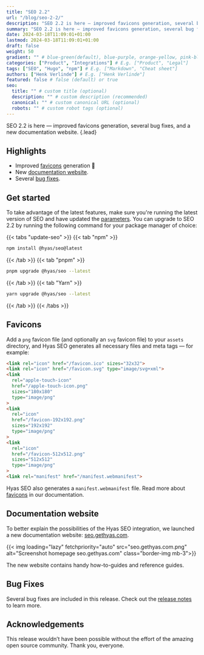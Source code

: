 ```yaml
---
title: "SEO 2.2"
url: "/blog/seo-2-2/"
description: "SEO 2.2 is here — improved favicons generation, several bug fixes, and a new documentation website."
summary: "SEO 2.2 is here — improved favicons generation, several bug fixes, and a new documentation website."
date: 2024-03-18T11:09:01+01:00
lastmod: 2024-03-18T11:09:01+01:00
draft: false
weight: 50
gradient: "" # blue-green(default), blue-purple, orange-yellow, pink-blue, or purple-orange (this setting is only relevant when "images: []")
categories: ["Product", "Integrations"] # E.g. ["Product", "Legal"]
tags: ["SEO", "Hugo", "npm"] # E.g. ["Markdown", "Cheat sheet"]
authors: ["Henk Verlinde"] # E.g. ["Henk Verlinde"]
featured: false # false (default) or true
seo:
  title: "" # custom title (optional)
  description: "" # custom description (recommended)
  canonical: "" # custom canonical URL (optional)
  robots: "" # custom robot tags (optional)
---
```


SEO 2.2 is here — improved favicons generation, several bug fixes, and a new documentation website.
{.lead}

## Highlights

- Improved [favicons](#favicons) generation 🚀
- New [documentation website](#documentation-website).
- Several [bug fixes](#bug-fixes).

## Get started

To take advantage of the latest features, make sure you're running the latest version of SEO and have updated the [parameters](https://seo.gethyas.com/docs/start-here/customizing-seo/#update-parameters). You can upgrade to SEO 2.2 by running the following command for your package manager of choice:

{{< tabs "update-seo" >}}
{{< tab "npm" >}}

```bash
npm install @hyas/seo@latest
```

{{< /tab >}}
{{< tab "pnpm" >}}

```bash
pnpm upgrade @hyas/seo --latest
```

{{< /tab >}}
{{< tab "Yarn" >}}

```bash
yarn upgrade @hyas/seo --latest
```

{{< /tab >}}
{{< /tabs >}}

## Favicons

Add a `png` favicon file (and optionally an `svg` favicon file) to your `assets` directory, and Hyas SEO generates all necessary files and meta tags — for example:

```html
<link rel="icon" href="/favicon.ico" sizes="32x32">
<link rel="icon" href="/favicon.svg" type="image/svg+xml">
<link
  rel="apple-touch-icon"
  href="/apple-touch-icon.png"
  sizes="180x180"
  type="image/png"
>
<link
  rel="icon"
  href="/favicon-192x192.png"
  sizes="192x192"
  type="image/png"
>
<link
  rel="icon"
  href="/favicon-512x512.png"
  sizes="512x512"
  type="image/png"
>
<link rel="manifest" href="/manifest.webmanifest">
```

Hyas SEO also generates a `manifest.webmanifest` file. Read more about [favicons](https://seo.gethyas.com/docs/built-ins/favicons/) in our documentation.

## Documentation website

To better explain the possibilities of the Hyas SEO integration, we launched a new documentation website: [seo.gethyas.com](https://seo.gethyas.com/).

{{< img loading="lazy" fetchpriority="auto" src="seo.gethyas.com.png" alt="Screenshot homepage seo.gethyas.com" class="border-img mb-3">}}

The new website contains handy how-to-guides and reference guides.

## Bug Fixes

Several bug fixes are included in this release. Check out the [release notes](https://github.com/gethyas/seo/releases/tag/v2.2.0) to learn more.

## Acknowledgements

This release wouldn’t have been possible without the effort of the amazing open source community. Thank you, everyone.
